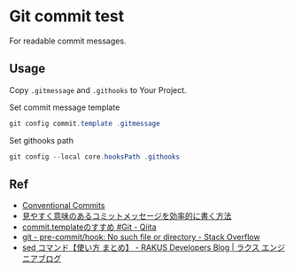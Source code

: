 # Git commit test

For readable commit messages.

## Usage

Copy `.gitmessage` and `.githooks` to Your Project.

Set commit message template

```ps1
git config commit.template .gitmessage
```

Set githooks path

```ps1
git config --local core.hooksPath .githooks
```

## Ref

- [Conventional Commits](https://www.conventionalcommits.org/ja/v1.0.0/)
- [見やすく意味のあるコミットメッセージを効率的に書く方法](https://zenn.dev/y16ra/articles/23c06e672091af)
- [commit.templateのすすめ #Git - Qiita](https://qiita.com/hhujk5/items/09d2d8aa299528f03ed2)
- [git - pre-commit/hook: No such file or directory - Stack Overflow](https://stackoverflow.com/a/63386102)
- [sed コマンド【使い方 まとめ】 - RAKUS Developers Blog | ラクス エンジニアブログ](https://tech-blog.rakus.co.jp/entry/20211022/sed)

